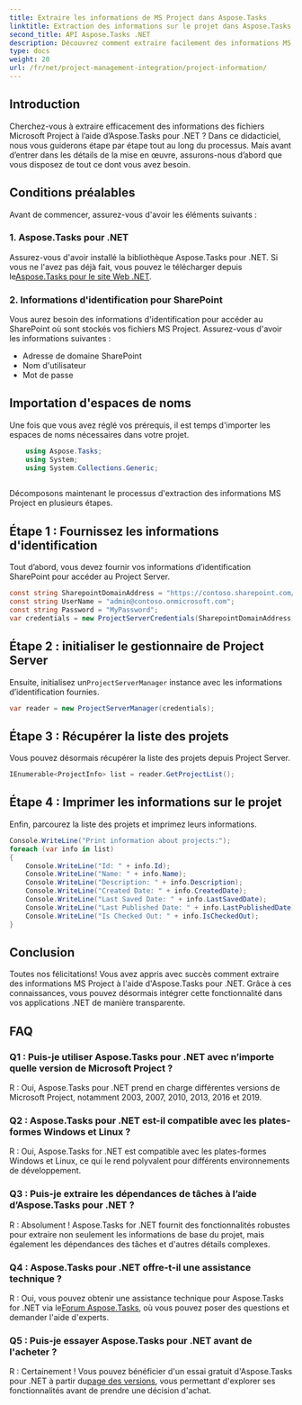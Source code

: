 ```yaml
---
title: Extraire les informations de MS Project dans Aspose.Tasks
linktitle: Extraction des informations sur le projet dans Aspose.Tasks
second_title: API Aspose.Tasks .NET
description: Découvrez comment extraire facilement des informations MS Project à l'aide d'Aspose.Tasks pour .NET. Plongez dans notre tutoriel complet.
type: docs
weight: 20
url: /fr/net/project-management-integration/project-information/
---
```

## Introduction
Cherchez-vous à extraire efficacement des informations des fichiers Microsoft Project à l’aide d’Aspose.Tasks pour .NET ? Dans ce didacticiel, nous vous guiderons étape par étape tout au long du processus. Mais avant d’entrer dans les détails de la mise en œuvre, assurons-nous d’abord que vous disposez de tout ce dont vous avez besoin.
## Conditions préalables
Avant de commencer, assurez-vous d'avoir les éléments suivants :
### 1. Aspose.Tasks pour .NET
 Assurez-vous d'avoir installé la bibliothèque Aspose.Tasks pour .NET. Si vous ne l'avez pas déjà fait, vous pouvez le télécharger depuis le[Aspose.Tasks pour le site Web .NET](https://releases.aspose.com/tasks/net/).
### 2. Informations d'identification pour SharePoint
Vous aurez besoin des informations d'identification pour accéder au SharePoint où sont stockés vos fichiers MS Project. Assurez-vous d'avoir les informations suivantes :
- Adresse de domaine SharePoint
- Nom d'utilisateur
- Mot de passe
## Importation d'espaces de noms
Une fois que vous avez réglé vos prérequis, il est temps d'importer les espaces de noms nécessaires dans votre projet.
```csharp
    using Aspose.Tasks;
    using System;
    using System.Collections.Generic;
    
```
Décomposons maintenant le processus d'extraction des informations MS Project en plusieurs étapes.
## Étape 1 : Fournissez les informations d'identification
Tout d’abord, vous devez fournir vos informations d’identification SharePoint pour accéder au Project Server.
```csharp
const string SharepointDomainAddress = "https://contoso.sharepoint.com/sites/pwa" ;
const string UserName = "admin@contoso.onmicrosoft.com";
const string Password = "MyPassword";
var credentials = new ProjectServerCredentials(SharepointDomainAddress, UserName, Password);
```
## Étape 2 : initialiser le gestionnaire de Project Server
 Ensuite, initialisez un`ProjectServerManager` instance avec les informations d’identification fournies.
```csharp
var reader = new ProjectServerManager(credentials);
```
## Étape 3 : Récupérer la liste des projets
Vous pouvez désormais récupérer la liste des projets depuis Project Server.
```csharp
IEnumerable<ProjectInfo> list = reader.GetProjectList();
```
## Étape 4 : Imprimer les informations sur le projet
Enfin, parcourez la liste des projets et imprimez leurs informations.
```csharp
Console.WriteLine("Print information about projects:");
foreach (var info in list)
{
    Console.WriteLine("Id: " + info.Id);
    Console.WriteLine("Name: " + info.Name);
    Console.WriteLine("Description: " + info.Description);
    Console.WriteLine("Created Date: " + info.CreatedDate);
    Console.WriteLine("Last Saved Date: " + info.LastSavedDate);
    Console.WriteLine("Last Published Date: " + info.LastPublishedDate);
    Console.WriteLine("Is Checked Out: " + info.IsCheckedOut);
}
```
## Conclusion
Toutes nos félicitations! Vous avez appris avec succès comment extraire des informations MS Project à l'aide d'Aspose.Tasks pour .NET. Grâce à ces connaissances, vous pouvez désormais intégrer cette fonctionnalité dans vos applications .NET de manière transparente.
## FAQ
### Q1 : Puis-je utiliser Aspose.Tasks pour .NET avec n’importe quelle version de Microsoft Project ?
R : Oui, Aspose.Tasks pour .NET prend en charge différentes versions de Microsoft Project, notamment 2003, 2007, 2010, 2013, 2016 et 2019.
### Q2 : Aspose.Tasks pour .NET est-il compatible avec les plates-formes Windows et Linux ?
R : Oui, Aspose.Tasks for .NET est compatible avec les plates-formes Windows et Linux, ce qui le rend polyvalent pour différents environnements de développement.
### Q3 : Puis-je extraire les dépendances de tâches à l’aide d’Aspose.Tasks pour .NET ?
R : Absolument ! Aspose.Tasks for .NET fournit des fonctionnalités robustes pour extraire non seulement les informations de base du projet, mais également les dépendances des tâches et d'autres détails complexes.
### Q4 : Aspose.Tasks pour .NET offre-t-il une assistance technique ?
 R : Oui, vous pouvez obtenir une assistance technique pour Aspose.Tasks for .NET via le[Forum Aspose.Tasks](https://forum.aspose.com/c/tasks/15), où vous pouvez poser des questions et demander l'aide d'experts.
### Q5 : Puis-je essayer Aspose.Tasks pour .NET avant de l'acheter ?
 R : Certainement ! Vous pouvez bénéficier d'un essai gratuit d'Aspose.Tasks pour .NET à partir du[page des versions](https://releases.aspose.com/), vous permettant d'explorer ses fonctionnalités avant de prendre une décision d'achat.